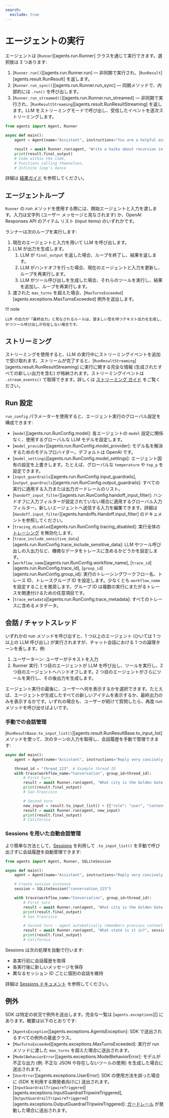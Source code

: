 ```yaml
---
search:
  exclude: true
---
```

# エージェントの実行

エージェントは [`Runner`][agents.run.Runner] クラスを通じて実行できます。選択肢は 3 つあります:

1. [`Runner.run()`][agents.run.Runner.run] — 非同期で実行され、[`RunResult`][agents.result.RunResult] を返します。  
2. [`Runner.run_sync()`][agents.run.Runner.run_sync] — 同期メソッドで、内部的には `.run()` を呼び出します。  
3. [`Runner.run_streamed()`][agents.run.Runner.run_streamed] — 非同期で実行され、[`RunResultStreaming`][agents.result.RunResultStreaming] を返します。LLM をストリーミングモードで呼び出し、受信したイベントを逐次ストリーミングします。

```python
from agents import Agent, Runner

async def main():
    agent = Agent(name="Assistant", instructions="You are a helpful assistant")

    result = await Runner.run(agent, "Write a haiku about recursion in programming.")
    print(result.final_output)
    # Code within the code,
    # Functions calling themselves,
    # Infinite loop's dance
```

詳細は [結果ガイド](results.md) を参照してください。

## エージェントループ

`Runner` の run メソッドを使用する際には、開始エージェントと入力を渡します。入力は文字列 (ユーザー メッセージと見なされます) か、OpenAI Responses API のアイテム リスト (input items) のいずれかです。

ランナーは次のループを実行します:

1. 現在のエージェントと入力を用いて LLM を呼び出します。  
2. LLM が出力を生成します。  
    1. LLM が `final_output` を返した場合、ループを終了し、結果を返します。  
    2. LLM がハンドオフを行った場合、現在のエージェントと入力を更新し、ループを再実行します。  
    3. LLM がツール呼び出しを生成した場合、それらのツールを実行し、結果を追加し、ループを再実行します。  
3. 渡された `max_turns` を超えた場合、[`MaxTurnsExceeded`][agents.exceptions.MaxTurnsExceeded] 例外を送出します。

!!! note

    LLM の出力が「最終出力」と見なされるルールは、望ましい型を持つテキスト出力を生成し、かつツール呼び出しが存在しない場合です。

## ストリーミング

ストリーミングを使用すると、LLM の実行中にストリーミングイベントを追加で受け取れます。ストリームが完了すると、[`RunResultStreaming`][agents.result.RunResultStreaming] に実行に関する完全な情報 (生成されたすべての新しい出力を含む) が格納されます。ストリーミングイベントは `.stream_events()` で取得できます。詳しくは [ストリーミング ガイド](streaming.md) をご覧ください。

## Run 設定

`run_config` パラメーターを使用すると、エージェント実行のグローバル設定を構成できます:

- [`model`][agents.run.RunConfig.model]: 各エージェントの `model` 設定に関係なく、使用するグローバルな LLM モデルを設定します。  
- [`model_provider`][agents.run.RunConfig.model_provider]: モデル名を解決するためのモデルプロバイダー。デフォルトは OpenAI です。  
- [`model_settings`][agents.run.RunConfig.model_settings]: エージェント固有の設定を上書きします。たとえば、グローバルな `temperature` や `top_p` を設定できます。  
- [`input_guardrails`][agents.run.RunConfig.input_guardrails], [`output_guardrails`][agents.run.RunConfig.output_guardrails]: すべての実行に適用する入力または出力ガードレールのリスト。  
- [`handoff_input_filter`][agents.run.RunConfig.handoff_input_filter]: ハンドオフに入力フィルターが設定されていない場合に適用するグローバル入力フィルター。新しいエージェントへ送信する入力を編集できます。詳細は [`Handoff.input_filter`][agents.handoffs.Handoff.input_filter] のドキュメントを参照してください。  
- [`tracing_disabled`][agents.run.RunConfig.tracing_disabled]: 実行全体の [トレーシング](tracing.md) を無効化します。  
- [`trace_include_sensitive_data`][agents.run.RunConfig.trace_include_sensitive_data]: LLM やツール呼び出しの入出力など、機微なデータをトレースに含めるかどうかを設定します。  
- [`workflow_name`][agents.run.RunConfig.workflow_name], [`trace_id`][agents.run.RunConfig.trace_id], [`group_id`][agents.run.RunConfig.group_id]: 実行のトレーシングワークフロー名、トレース ID、トレースグループ ID を設定します。少なくとも `workflow_name` を設定することを推奨します。グループ ID は複数の実行にまたがるトレースを関連付けるための任意項目です。  
- [`trace_metadata`][agents.run.RunConfig.trace_metadata]: すべてのトレースに含めるメタデータ。  

## 会話 / チャットスレッド

いずれかの run メソッドを呼び出すと、1 つ以上のエージェント (ひいては 1 つ以上の LLM 呼び出し) が実行されますが、チャット会話における 1 つの論理ターンを表します。例:

1. ユーザーターン: ユーザーがテキストを入力  
2. Runner 実行: 1 つ目のエージェントが LLM を呼び出し、ツールを実行し、2 つ目のエージェントへハンドオフします。2 つ目のエージェントがさらにツールを実行し、その後出力を生成します。  

エージェント実行の最後に、ユーザーへ何を表示するかを選択できます。たとえば、エージェントが生成したすべての新しいアイテムを表示するか、最終出力のみを表示するかです。いずれの場合も、ユーザーが続けて質問したら、再度 run メソッドを呼び出せばよいです。

### 手動での会話管理

[`RunResultBase.to_input_list()`][agents.result.RunResultBase.to_input_list] メソッドを使って、次のターンの入力を取得し、会話履歴を手動で管理できます:

```python
async def main():
    agent = Agent(name="Assistant", instructions="Reply very concisely.")

    thread_id = "thread_123"  # Example thread ID
    with trace(workflow_name="Conversation", group_id=thread_id):
        # First turn
        result = await Runner.run(agent, "What city is the Golden Gate Bridge in?")
        print(result.final_output)
        # San Francisco

        # Second turn
        new_input = result.to_input_list() + [{"role": "user", "content": "What state is it in?"}]
        result = await Runner.run(agent, new_input)
        print(result.final_output)
        # California
```

### Sessions を用いた自動会話管理

より簡単な方法として、[Sessions](sessions.md) を利用して `.to_input_list()` を手動で呼び出さずに会話履歴を自動管理できます:

```python
from agents import Agent, Runner, SQLiteSession

async def main():
    agent = Agent(name="Assistant", instructions="Reply very concisely.")

    # Create session instance
    session = SQLiteSession("conversation_123")

    with trace(workflow_name="Conversation", group_id=thread_id):
        # First turn
        result = await Runner.run(agent, "What city is the Golden Gate Bridge in?", session=session)
        print(result.final_output)
        # San Francisco

        # Second turn - agent automatically remembers previous context
        result = await Runner.run(agent, "What state is it in?", session=session)
        print(result.final_output)
        # California
```

Sessions は次の処理を自動で行います:

- 各実行前に会話履歴を取得  
- 各実行後に新しいメッセージを保存  
- 異なるセッション ID ごとに個別の会話を維持  

詳細は [Sessions ドキュメント](sessions.md) を参照してください。

## 例外

SDK は特定の状況で例外を送出します。完全な一覧は [`agents.exceptions`][] にあります。概要は以下のとおりです:

- [`AgentsException`][agents.exceptions.AgentsException]: SDK で送出されるすべての例外の基底クラス。  
- [`MaxTurnsExceeded`][agents.exceptions.MaxTurnsExceeded]: 実行が run メソッドに渡した `max_turns` を超えた場合に送出されます。  
- [`ModelBehaviorError`][agents.exceptions.ModelBehaviorError]: モデルが不正な出力 (例: 不正な JSON や存在しないツールの使用) を生成した場合に送出されます。  
- [`UserError`][agents.exceptions.UserError]: SDK の使用方法を誤った場合に (SDK を利用する開発者向けに) 送出されます。  
- [`InputGuardrailTripwireTriggered`][agents.exceptions.InputGuardrailTripwireTriggered], [`OutputGuardrailTripwireTriggered`][agents.exceptions.OutputGuardrailTripwireTriggered]: [ガードレール](guardrails.md) が発動した場合に送出されます。